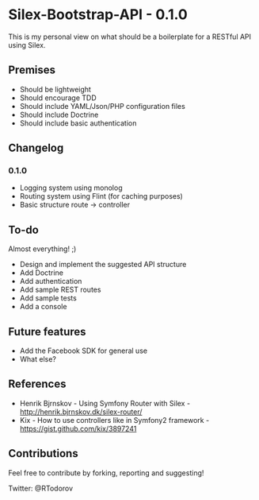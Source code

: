 # Silex-Bootstrap-API - 0.1.0

This is my personal view on what should be a boilerplate for a RESTful API using Silex.

## Premises

* Should be lightweight
* Should encourage TDD
* Should include YAML/Json/PHP configuration files
* Should include Doctrine
* Should include basic authentication

## Changelog

### 0.1.0

* Logging system using monolog
* Routing system using Flint (for caching purposes)
* Basic structure route -> controller

## To-do

Almost everything! ;)

* Design and implement the suggested API structure
* Add Doctrine
* Add authentication
* Add sample REST routes
* Add sample tests
* Add a console

## Future features

* Add the Facebook SDK for general use
* What else?

## References

* Henrik Bjrnskov - Using Symfony Router with Silex - http://henrik.bjrnskov.dk/silex-router/
* Kix - How to use controllers like in Symfony2 framework - https://gist.github.com/kix/3897241

## Contributions

Feel free to contribute by forking, reporting and suggesting!

Twitter: @RTodorov